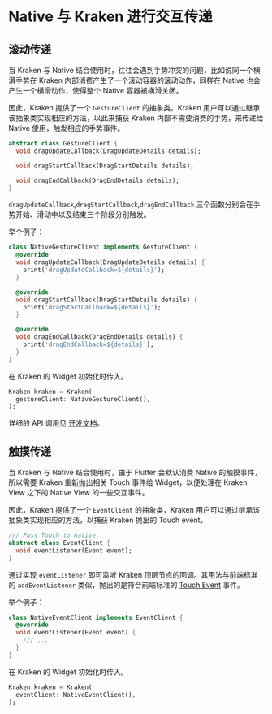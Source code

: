 # Native 与 Kraken 进行交互传递

## 滚动传递

当 Kraken 与 Native 结合使用时，往往会遇到手势冲突的问题，比如说同一个横滑手势在 Kraken 内部消费产生了一个滚动容器的滚动动作，同样在 Native 也会产生一个横滑动作，使得整个 Native 容器被横滑关闭。

因此，Kraken 提供了一个 `GestureClient` 的抽象类，Kraken 用户可以通过继承该抽象类实现相应的方法，以此来捕获 Kraken 内部不需要消费的手势，来传递给 Native 使用，触发相应的手势事件。

```dart
abstract class GestureClient {
  void dragUpdateCallback(DragUpdateDetails details);

  void dragStartCallback(DragStartDetails details);

  void dragEndCallback(DragEndDetails details);
}
```

`dragUpdateCallback`,`dragStartCallback`,`dragEndCallback` 三个函数分别会在手势开始、滑动中以及结束三个阶段分别触发。

举个例子：

```dart
class NativeGestureClient implements GestureClient {
  @override
  void dragUpdateCallback(DragUpdateDetails details) {
    print('dragUpdateCallback=${details}');
  }

  @override
  void dragStartCallback(DragStartDetails details) {
    print('dragStartCallback=${details}');
  }

  @override
  void dragEndCallback(DragEndDetails details) {
    print('dragEndCallback=${details}');
  }
}
```

在 Kraken 的 Widget 初始化时传入。

```dart
Kraken kraken = Kraken(
  gestureClient: NativeGestureClient(),
);
```

详细的 API 调用见 [开发文档](/guide/native/widget)。

## 触摸传递

当 Kraken 与 Native 结合使用时，由于 Flutter 会默认消费 Native 的触摸事件，所以需要 Kraken 重新抛出相关 Touch 事件给 Widget，以便处理在 Kraken View 之下的 Native View 的一些交互事件。

因此，Kraken 提供了一个 `EventClient` 的抽象类，Kraken 用户可以通过继承该抽象类实现相应的方法，以捕获 Kraken 抛出的 Touch event。

```dart
/// Pass Touch to native.
abstract class EventClient {
  void eventListener(Event event);
}
```

通过实现 `eventListener` 即可监听 Kraken 顶层节点的回调。其用法与前端标准的 `addEventListener` 类似，抛出的是符合前端标准的 [Touch Event](https://developer.mozilla.org/zh-CN/docs/Web/API/TouchEvent) 事件。

举个例子：

```dart
class NativeEventClient implements EventClient {
  @override
  void eventListener(Event event) {
    /// ...
  }
}
```

在 Kraken 的 Widget 初始化时传入。

```dart
Kraken kraken = Kraken(
  eventClient: NativeEventClient(),
);
```
